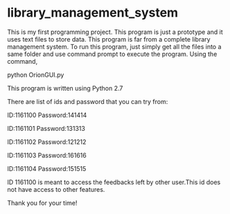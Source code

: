 # library_management_system

This is my first programming project.
This program is just a prototype and it uses text files to store data. This program is far from a complete library management system.
To run this program, just simply get all the files into a same folder and use command prompt to execute the program. Using the command,

python OrionGUI.py

This program is written using Python 2.7

There are list of ids and password that you can try from:

ID:1161100
Password:141414

ID:1161101
Password:131313

ID:1161102
Password:121212

ID:1161103
Password:161616

ID:1161104
Password:151515

ID 1161100 is meant to access the feedbacks left by other user.This id does not have access to other features.


Thank you for your time!
